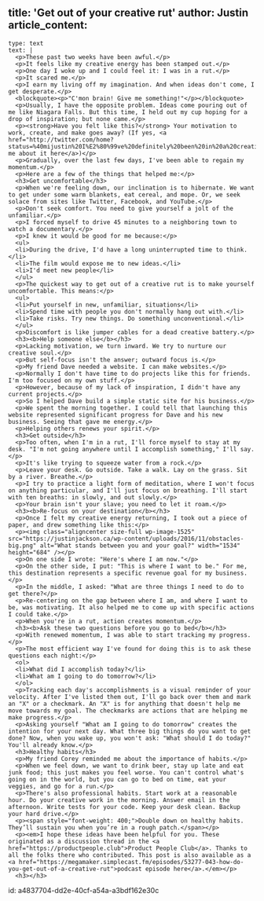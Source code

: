 title: 'Get out of your creative rut'
author: Justin
article_content:
  -
    type: text
    text: |
      <p>These past two weeks have been awful.</p>
      <p>It feels like my creative energy has been stamped out.</p>
      <p>One day I woke up and I could feel it: I was in a rut.</p>
      <p>It scared me.</p>
      <p>I earn my living off my imagination. And when ideas don't come, I get desperate.</p>
      <blockquote><p>"C'mon brain! Give me something!"</p></blockquote>
      <p>Usually, I have the opposite problem. Ideas come pouring out of me like Niagara Falls. But this time, I held out my cup hoping for a drop of inspiration; but none came.</p>
      <p><strong>Have you felt like this?</strong> Your motivation to work, create, and make goes away? (If yes, <a href="http://twitter.com/home?status=%40mijustin%20I%E2%80%99ve%20definitely%20been%20in%20a%20creative%20rut%20before.">tell me about it here</a>)</p>
      <p>Gradually, over the last few days, I've been able to regain my momentum.</p>
      <p>Here are a few of the things that helped me:</p>
      <h3>Get uncomfortable</h3>
      <p>When we're feeling down, our inclination is to hibernate. We want to get under some warm blankets, eat cereal, and mope. Or, we seek solace from sites like Twitter, Facebook, and YouTube.</p>
      <p>Don't seek comfort. You need to give yourself a jolt of the unfamiliar.</p>
      <p>I forced myself to drive 45 minutes to a neighboring town to watch a documentary.</p>
      <p>I knew it would be good for me because:</p>
      <ul>
      <li>During the drive, I'd have a long uninterrupted time to think.</li>
      <li>The film would expose me to new ideas.</li>
      <li>I'd meet new people</li>
      </ul>
      <p>The quickest way to get out of a creative rut is to make yourself uncomfortable. This means:</p>
      <ul>
      <li>Put yourself in new, unfamiliar, situations</li>
      <li>Spend time with people you don't normally hang out with.</li>
      <li>Take risks. Try new things. Do something unconventional.</li>
      </ul>
      <p>Discomfort is like jumper cables for a dead creative battery.</p>
      <h3><b>Help someone else</b></h3>
      <p>Lacking motivation, we turn inward. We try to nurture our creative soul.</p>
      <p>But self-focus isn't the answer; outward focus is.</p>
      <p>My friend Dave needed a website. I can make websites.</p>
      <p>Normally I don't have time to do projects like this for friends. I'm too focused on my own stuff.</p>
      <p>However, because of my lack of inspiration, I didn't have any current projects.</p>
      <p>So I helped Dave build a simple static site for his business.</p>
      <p>We spent the morning together. I could tell that launching this website represented significant progress for Dave and his new business. Seeing that gave me energy.</p>
      <p>Helping others renews your spirit.</p>
      <h3>Get outside</h3>
      <p>Too often, when I'm in a rut, I'll force myself to stay at my desk. "I'm not going anywhere until I accomplish something," I'll say.</p>
      <p>It's like trying to squeeze water from a rock.</p>
      <p>Leave your desk. Go outside. Take a walk. Lay on the grass. Sit by a river. Breathe.</p>
      <p>I try to practice a light form of meditation, where I won't focus on anything particular, and I'll just focus on breathing. I'll start with ten breaths: in slowly, and out slowly.</p>
      <p>Your brain isn't your slave; you need to let it roam.</p>
      <h3><b>Re-focus on your destination</b></h3>
      <p>Once I felt my creative energy returning, I took out a piece of paper, and drew something like this:</p>
      <p><img class="aligncenter size-full wp-image-1525" src="https://justinjackson.ca/wp-content/uploads/2016/11/obstacles-big.png" alt="What stands between you and your goal?" width="1534" height="684" /></p>
      <p>On one side I wrote: "Here's where I am now."</p>
      <p>On the other side, I put: "This is where I want to be." For me, this destination represents a specific revenue goal for my business.</p>
      <p>In the middle, I asked: "What are three things I need to do to get there?</p>
      <p>Re-centering on the gap between where I am, and where I want to be, was motivating. It also helped me to come up with specific actions I could take.</p>
      <p>When you're in a rut, action creates momentum.</p>
      <h3><b>Ask these two questions before you go to bed</b></h3>
      <p>With renewed momentum, I was able to start tracking my progress.</p>
      <p>The most efficient way I've found for doing this is to ask these questions each night:</p>
      <ol>
      <li>What did I accomplish today?</li>
      <li>What am I going to do tomorrow?</li>
      </ol>
      <p>Tracking each day's accomplishments is a visual reminder of your velocity. After I've listed them out, I'll go back over them and mark an "X" or a checkmark. An "X" is for anything that doesn't help me move towards my goal. The checkmarks are actions that are helping me make progress.</p>
      <p>Asking yourself "What am I going to do tomorrow" creates the intention for your next day. What three big things do you want to get done? Now, when you wake up, you won't ask: "What should I do today?" You'll already know.</p>
      <h3>Healthy habits</h3>
      <p>My friend Corey reminded me about the importance of habits.</p>
      <p>When we feel down, we want to drink beer, stay up late and eat junk food; this just makes you feel worse. You can't control what's going on in the world, but you can go to bed on time, eat your veggies, and go for a run.</p>
      <p>There's also professional habits. Start work at a reasonable hour. Do your creative work in the morning. Answer email in the afternoon. Write tests for your code. Keep your desk clean. Backup your hard drive.</p>
      <p><span style="font-weight: 400;">Double down on healthy habits. They’ll sustain you when you’re in a rough patch.</span></p>
      <p><em>I hope these ideas have been helpful for you. These originated as a discussion thread in the <a href="https://productpeople.club">Product People Club</a>. Thanks to all the folks there who contributed. This post is also available as a <a href="https://megamaker.simplecast.fm/episodes/53277-043-how-do-you-get-out-of-a-creative-rut">podcast episode here</a>.</em></p>
      <h3></h3>
      
id: a4837704-dd2e-40cf-a54a-a3bdf162e30c
